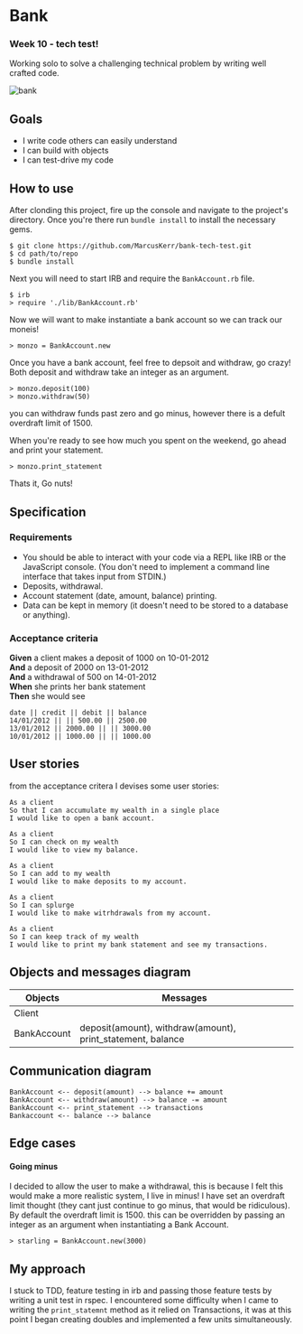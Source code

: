 # Bank
### Week 10 - tech test!
Working solo to solve a challenging technical problem by writing well crafted code.

![bank](https://user-images.githubusercontent.com/15127871/45598428-f8e81f00-b9d3-11e8-8209-8f01a1b39b1d.jpg)


## Goals
* I write code others can easily understand
* I can build with objects
* I can test-drive my code

## How to use 

After clonding this project, fire up the console and navigate to the project's directory.
Once you're there run `bundle install` to install the necessary gems.

``` 
$ git clone https://github.com/MarcusKerr/bank-tech-test.git
$ cd path/to/repo
$ bundle install
```

Next you will need to start IRB and require the `BankAccount.rb` file.

```
$ irb
> require './lib/BankAccount.rb'
```

Now we will want to make instantiate a bank account so we can track our moneis!
``` 
> monzo = BankAccount.new
```

Once you have a bank account, feel free to depsoit and withdraw, go crazy! Both deposit and withdraw take an integer as an argument.
```
> monzo.deposit(100)
> monzo.withdraw(50)
```
you can withdraw funds past zero and go minus, however there is a defult overdraft limit of 1500. 

When you're ready to see how much you spent on the weekend, go ahead and print your statement.
```
> monzo.print_statement
```
Thats it, 
Go nuts!

## Specification

### Requirements

* You should be able to interact with your code via a REPL like IRB or the JavaScript console.  (You don't need to implement a command line interface that takes input from STDIN.)
* Deposits, withdrawal.
* Account statement (date, amount, balance) printing.
* Data can be kept in memory (it doesn't need to be stored to a database or anything).

### Acceptance criteria

**Given** a client makes a deposit of 1000 on 10-01-2012  
**And** a deposit of 2000 on 13-01-2012  
**And** a withdrawal of 500 on 14-01-2012  
**When** she prints her bank statement  
**Then** she would see

```
date || credit || debit || balance
14/01/2012 || || 500.00 || 2500.00
13/01/2012 || 2000.00 || || 3000.00
10/01/2012 || 1000.00 || || 1000.00
```


## User stories

from the acceptance critera I devises some user stories:

```
As a client
So that I can accumulate my wealth in a single place
I would like to open a bank account.

As a client
So I can check on my wealth
I would like to view my balance.

As a client
So I can add to my wealth
I would like to make deposits to my account.

As a client
So I can splurge
I would like to make witrhdrawals from my account.

As a client
So I can keep track of my wealth
I would like to print my bank statement and see my transactions.
```

##  Objects and messages diagram

Objects  | Messages
------------- | -------------
Client  |
BankAccount  | deposit(amount), withdraw(amount), print_statement, balance


##  Communication diagram

```
BankAccount <-- deposit(amount) --> balance += amount 
BankAccount <-- withdraw(amount) --> balance -= amount
BankAccount <-- print_statement --> transactions
Bankaccount <-- balance --> balance
```


## Edge cases
#### Going minus
I decided to allow the user to make a withdrawal, this is because I felt this would make a more realistic system, I live in minus!
I have set an overdraft limit thought (they cant just continue to go minus, that would be ridiculous). By default the overdraft limit is 1500. this can be overridden by passing an integer as an argument when instantiating a Bank Account.

```
> starling = BankAccount.new(3000)
```

## My approach
I stuck to TDD, feature testing in irb and passing those feature tests by writing a unit test in rspec. I encountered some difficulty when I came to writing the `print_statemnt` method as it relied on Transactions, it was at this point I began creating doubles and implemented a few units simultaneously.
